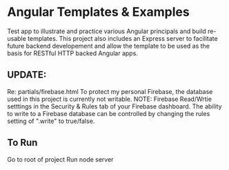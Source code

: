 Angular Templates & Examples
============================

Test app to illustrate and practice various Angular principals and build re-usable templates. This project also includes an Express server to facilitate future backend developement and allow the template to be used as the basis for RESTful HTTP backed Angular apps.

UPDATE:
-------
Re: partials/firebase.html
To protect my personal Firebase, the database used in this project is currently not writable. 
NOTE: Firebase Read/Wrtie setttings in the Security & Rules tab of your Firebase dashboard. The ability to write to a Firebase database can be controlled by changing the rules setting of ".write" to true/false.

To Run
-------
Go to root of project
Run node server
